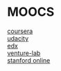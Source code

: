 MOOCS
===

[coursera](http://coursera.org/)    
[udacity](http://udacity.com/)    
[edx](http://edxonline.org/)  
[venture-lab](http://venture-lab.org/)      
[stanford online](http://class.stanford.edu/)    

